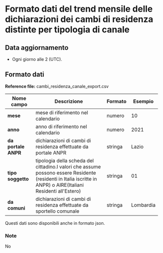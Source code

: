 # Formato dati del trend mensile delle dichiarazioni dei cambi di residenza distinte per tipologia di canale

## Data aggiornamento
- Ogni giorno alle 2 (UTC). 

## Formato dati

**Reference file:** cambi_residenza_canale_export.csv<br>

| Nome campo                  | Descrizione                       | Formato                       | Esempio             |
|-----------------------------|-----------------------------------|-------------------------------|---------------------|
| **mese**       | mese di riferimento nel calendario              | numero                   | 10       |
| **anno**  | anno di riferimento nel calendario  |   numero     |        2021         |
| **da portale ANPR**      |  dichiarazioni di cambi di residenza effettuate da portale ANPR |   stringa | Lazio  |
| **tipo soggetto**      | tipologia della scheda del cittadino.I valori che assume possono essere Residente (residenti in Italia iscritte in ANPR) o AIRE(Italiani Residenti all'Estero) |   stringa | 01  |
| **da comuni**      | dichiarazioni di cambi di residenza effettuate da sportello comunale| stringa             | Lombardia   |

Questi dati sono disponibili anche in formato json.

### Note
No